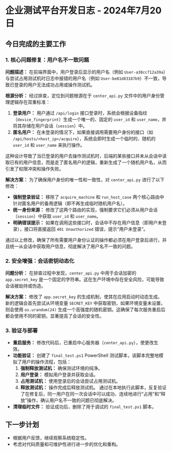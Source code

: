 # 企业测试平台开发日志 - 2024年7月20日

## 今日完成的主要工作

### 1. 核心问题修复：用户名不一致问题

**问题描述：**
在前端界面中，用户登录后显示的用户名（例如 `User-a38cc712a39a`）与尝试占用测试机时日志中报错的用户名（例如 `User-be81d83187b9`）不一致，导致已登录的用户无法成功占用或操作测试机。

**根源分析：**
经过排查，定位到问题根源在于 `center_api.py` 文件中的用户身份管理逻辑存在双重标准：
1.  **登录用户：** 用户通过 `/api/login` 接口登录时，系统会根据设备指纹（`device_fingerprint`）生成一个唯一的、固定的 `user_id` 和 `user_name`，并将其存储在用户会话（`session`）中。
2.  **匿名用户：** 在未登录的情况下，如果直接调用需要用户身份的接口（如 `/api/hosts/<host_ip>/acquire`），系统会即时生成一个临时的、随机的 `user_id` 和 `user_name` 来执行操作。 

这种设计导致了当已登录的用户去操作测试机时，后端的某些接口并未从会话中读取已有的用户信息，而是走了匿名用户的逻辑，重新生成了一个随机用户名，从而引发了权限冲突和操作失败。

**解决方案：**
为了确保用户身份的唯一性和一致性，对 `center_api.py` 进行了以下修改：

-   **强制登录验证：** 移除了 `acquire_machine` 和 `run_host_case` 两个核心路由中针对匿名用户的备用逻辑（即不再生成临时随机用户名）。
-   **统一身份来源：** 修改了这两个路由的实现，强制要求它们必须从用户会话（`session`）中获取 `user_id` 和 `user_name`。
-   **明确错误提示：** 如果在调用这些接口时，会话中不存在用户信息（即用户未登录），接口将直接返回 `401 Unauthorized` 错误，提示“用户未登录”。

通过以上修改，确保了所有需要用户身份认证的操作都必须在用户登录后进行，并且统一从会话中获取用户信息，彻底解决了用户名不一致的问题。

### 2. 安全增强：会话密钥动态化

**问题分析：**
在排查过程中发现，`center_api.py` 中用于会话加密的 `app.secret_key` 是一个固定的字符串。这在生产环境中存在安全风险，可能导致会话被劫持或伪造。

**解决方案：**
修改了 `app.secret_key` 的生成机制，使其在应用启动时动态生成。新的逻辑会首先尝试从环境变量 `SECRET_KEY` 中获取密钥，如果环境变量未设置，则会使用 `os.urandom(24)` 生成一个高强度的随机密钥。这确保了每次服务重启后都会使用不同的密钥，显著提高了会话的安全性。

### 3. 验证与部署

-   **重启服务：** 修改代码后，已重启中心服务器（`center_api.py`），使更改生效。
-   **功能验证：** 创建了 `final_test.ps1` PowerShell 测试脚本，该脚本完整地模拟了用户的操作流程，包括：
    1.  **强制释放测试机：** 确保测试环境的纯净。
    2.  **用户登录：** 模拟用户登录并获取会话。
    3.  **占用测试机：** 使用登录后的会话尝试占用测试机。
    4.  **释放测试机：** 操作完成后释放测试机。
    通过在本地执行此脚本，反复验证了在修复后，同一用户在同一次会话中可以成功、连续地进行“占用”和“释放”操作，确认用户名不一致的问题已彻底解决。
-   **清理临时文件：** 验证成功后，删除了用于调试的 `final_test.ps1` 脚本。

## 下一步计划

-   根据用户反馈，继续观察系统稳定性。
-   考虑对代码质量和可维护性进行进一步的优化和重构。